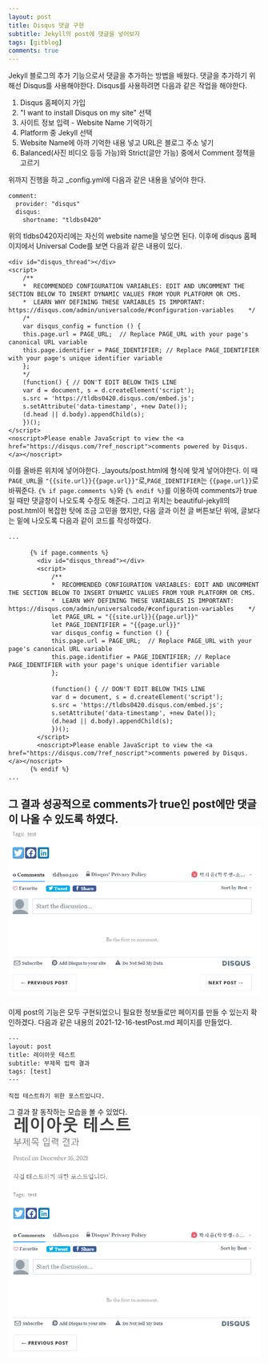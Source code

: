 ```yaml
---
layout: post
title: Disqus 댓글 구현
subtitle: Jekyll의 post에 댓글을 넣어보자
tags: [gitblog]
comments: true
---
```

Jekyll 블로그의 추가 기능으로서 댓글을 추가하는 방법을 배웠다. 댓글을 추가하기 위해선 Disqus를 사용해야한다. Disqus를 사용하려면 다음과 같은 작업을 해야한다.
1. Disqus 홈페이지 가입
2. "I want to install Disqus on my site" 선택
3. 사이트 정보 입력 - Website Name 기억하기
4. Platform 중 Jekyll 선택
5. Website Name에 아까 기억한 내용 넣고 URL은 블로그 주소 넣기
6. Balanced(사진 비디오 등등 가능)와 Strict(글만 가능) 중에서 Comment 정책을 고르기

위까지 진행을 하고 _config.yml에 다음과 같은 내용을 넣어야 한다.
```
comment:
  provider: "disqus"
  disqus:
    shortname: "tldbs0420"
```
위의 tldbs0420자리에는 자신의 website name을 넣으면 된다. 이후에 disqus 홈페이지에서 Universal Code를 보면 다음과 같은 내용이 있다.
```
<div id="disqus_thread"></div>
<script>
    /**
    *  RECOMMENDED CONFIGURATION VARIABLES: EDIT AND UNCOMMENT THE SECTION BELOW TO INSERT DYNAMIC VALUES FROM YOUR PLATFORM OR CMS.
    *  LEARN WHY DEFINING THESE VARIABLES IS IMPORTANT: https://disqus.com/admin/universalcode/#configuration-variables    */
    /*
    var disqus_config = function () {
    this.page.url = PAGE_URL;  // Replace PAGE_URL with your page's canonical URL variable
    this.page.identifier = PAGE_IDENTIFIER; // Replace PAGE_IDENTIFIER with your page's unique identifier variable
    };
    */
    (function() { // DON'T EDIT BELOW THIS LINE
    var d = document, s = d.createElement('script');
    s.src = 'https://tldbs0420.disqus.com/embed.js';
    s.setAttribute('data-timestamp', +new Date());
    (d.head || d.body).appendChild(s);
    })();
</script>
<noscript>Please enable JavaScript to view the <a href="https://disqus.com/?ref_noscript">comments powered by Disqus.</a></noscript>
```
이를 올바른 위치에 넣어야한다. _layouts/post.html에 형식에 맞게 넣어야한다. 이 때 `PAGE_URL`을 `"{{site.url}}{{page.url}}"`로,`PAGE_IDENTIFIER`는 `{{page.url}}`로 바꿔준다. `{% if page.comments %}`와 `{% endif %}`를 이용하여 comments가 true 일 때만 댓글창이 나오도록 수정도 해준다. 그리고 위치는 beautiful-jekyll의 post.html이 복잡한 탓에 조금 고민을 했지만, 다음 글과 이전 글 버튼보단 위에, 글보다는 밑에 나오도록 다음과 같이 코드를 작성하였다.
```
...
      
      {% if page.comments %}
        <div id="disqus_thread"></div>
        <script>
            /**
            *  RECOMMENDED CONFIGURATION VARIABLES: EDIT AND UNCOMMENT THE SECTION BELOW TO INSERT DYNAMIC VALUES FROM YOUR PLATFORM OR CMS.
            *  LEARN WHY DEFINING THESE VARIABLES IS IMPORTANT: https://disqus.com/admin/universalcode/#configuration-variables    */
            let PAGE_URL = "{{site.url}}{{page.url}}"
            let PAGE_IDENTIFIER = "{{page.url}}"
            var disqus_config = function () {
            this.page.url = PAGE_URL;  // Replace PAGE_URL with your page's canonical URL variable
            this.page.identifier = PAGE_IDENTIFIER; // Replace PAGE_IDENTIFIER with your page's unique identifier variable
            };
            
            (function() { // DON'T EDIT BELOW THIS LINE
            var d = document, s = d.createElement('script');
            s.src = 'https://tldbs0420.disqus.com/embed.js';
            s.setAttribute('data-timestamp', +new Date());
            (d.head || d.body).appendChild(s);
            })();
        </script>
        <noscript>Please enable JavaScript to view the <a href="https://disqus.com/?ref_noscript">comments powered by Disqus.</a></noscript>
      {% endif %}
...
```
그 결과 성공적으로 comments가 true인 post에만 댓글이 나올 수 있도록 하였다.
![comment](./assets/img/comment.png)
---
이제 post의 기능은 모두 구현되었으니 필요한 정보들로만 페이지를 만들 수 있는지 확인하겠다. 다음과 같은 내용의 2021-12-16-testPost.md 페이지를 만들었다.
```
---
layout: post
title: 레이아웃 테스트
subtitle: 부제목 입력 결과
tags: [test]
---

직접 테스트하기 위한 포스트입니다.
```
그 결과 잘 동작하는 모습을 볼 수 있었다.
![postfinal](./assets/img/postfinal.png)